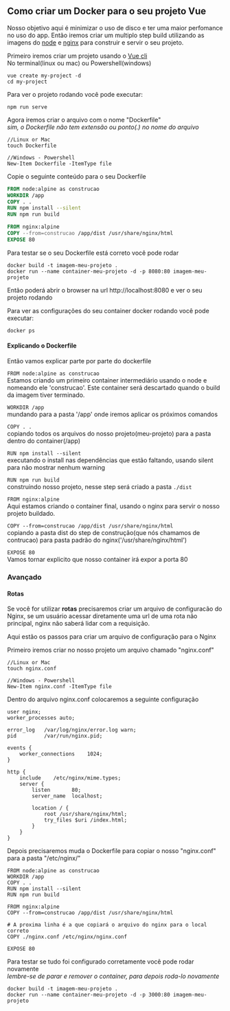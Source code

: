 ## Como criar um Docker para o seu projeto Vue

Nosso objetivo aqui é minimizar o uso de disco e ter uma maior perfomance no uso do app.
Então iremos criar um multiplo step build utilizando as imagens do [node](https://nodejs.org/en/) e [nginx](https://www.nginx.com/) para construir e servir o seu projeto.

Primeiro iremos criar um projeto usando o [Vue cli](https://cli.vuejs.org/guide/installation.html)<br/>
No terminal(linux ou mac) ou Powershell(windows)

```
vue create my-project -d
cd my-project
``` 

Para ver o projeto rodando você pode executar:
```
npm run serve
```

Agora iremos criar o arquivo com o nome "Dockerfile" <br/>
*sim, o Dockerfile não tem extensão ou ponto(.) no nome do arquivo*

```
//Linux or Mac
touch Dockerfile

//Windows - Powershell
New-Item Dockerfile -ItemType file
```

Copie o seguinte conteúdo para o seu Dockerfile

```dockerfile
FROM node:alpine as construcao
WORKDIR /app
COPY . .
RUN npm install --silent
RUN npm run build

FROM nginx:alpine
COPY --from=construcao /app/dist /usr/share/nginx/html
EXPOSE 80
```

Para testar se o seu Dockerfile está correto você pode rodar

```
docker build -t imagem-meu-projeto .
docker run --name container-meu-projeto -d -p 8080:80 imagem-meu-projeto
```

Então poderá abrir o browser na url http://localhost:8080 e ver o seu projeto rodando


Para ver as configurações do seu container docker rodando você pode executar:
```
docker ps 
```

#### Explicando o Dockerfile

Então vamos explicar parte por parte do dockerfile

`FROM node:alpine as construcao`<br/>
Estamos criando um primeiro container intermediário usando o node e nomeando ele 'construcao'. Este container será descartado quando o build da imagem tiver terminado.

`WORKDIR /app`<br/>
mundando para a pasta '/app' onde iremos aplicar os próximos comandos 
 
 `COPY . .`<br/>
 copiando todos os arquivos do nosso projeto(meu-projeto) para a pasta dentro do container(/app)
 
 `RUN npm install --silent`<br/>
 executando o install nas dependências que estão faltando, usando silent para não mostrar nenhum warning
 
 `RUN npm run build`<br/>
construindo nosso projeto, nesse step será criado a pasta `./dist`
 
 `FROM nginx:alpine`<br/>
Aqui estamos criando o container final, usando o nginx para servir o nosso projeto buildado.
 
 `COPY --from=construcao /app/dist /usr/share/nginx/html`<br/>
copiando a pasta dist do step de construção(que nós chamamos de contrucao) para pasta padrão do nginx('/usr/share/nginx/html')

`EXPOSE 80`<br/>
Vamos tornar explicito que nosso container irá expor a porta 80


### Avançado

#### Rotas

Se você for utilizar **rotas** precisaremos criar um arquivo de configuracão do Nginx, se um usuário acessar diretamente uma url de uma rota não principal, nginx não saberá lidar com a requisição.

Aqui estão os passos para criar um arquivo de configuração para o Nginx

Primeiro iremos criar no nosso projeto um arquivo chamado "nginx.conf"

```
//Linux or Mac
touch nginx.conf

//Windows - Powershell
New-Item nginx.conf -ItemType file
```

Dentro do arquivo nginx.conf colocaremos a seguinte configuração 

```
user nginx;
worker_processes auto;

error_log   /var/log/nginx/error.log warn;
pid         /var/run/nginx.pid;

events {
    worker_connections    1024;
}

http {
    include    /etc/nginx/mime.types;
    server {
        listen       80;
        server_name  localhost;

        location / {
            root /usr/share/nginx/html;
            try_files $uri /index.html;
        }
    }
} 
```

Depois precisaremos muda o Dockerfile para copiar o nosso "nginx.conf" para a pasta "/etc/nginx/"

```
FROM node:alpine as construcao
WORKDIR /app
COPY . .
RUN npm install --silent
RUN npm run build

FROM nginx:alpine
COPY --from=construcao /app/dist /usr/share/nginx/html

# A proxima linha é a que copiará o arquivo do nginx para o local correto 
COPY ./nginx.conf /etc/nginx/nginx.conf

EXPOSE 80
```

Para testar se tudo foi configurado corretamente você pode rodar novamente<br/>
*lembre-se de parar e remover o container, para depois roda-lo novamente*
```
docker build -t imagem-meu-projeto .
docker run --name container-meu-projeto -d -p 3000:80 imagem-meu-projeto
```
